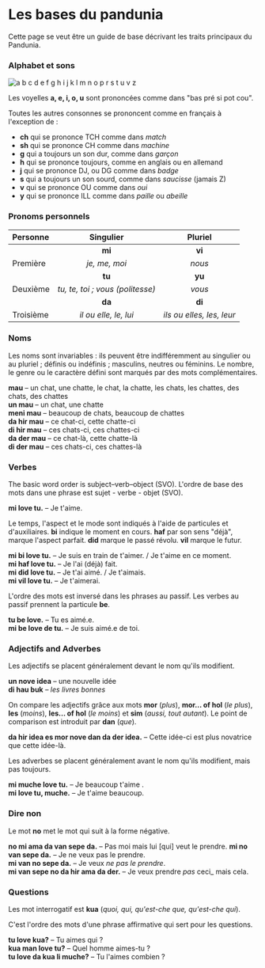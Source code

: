 ﻿# Les bases du pandunia

Cette page se veut être un guide de base décrivant les traits principaux du Pandunia.


### Alphabet et sons

![](http://www.pandunia.info/grafe/ABC.png "a b c d e f g h i j k l m n o p r s t u v z")

Les voyelles **a, e, i, o, u** sont prononcées comme dans "bas pré si pot cou".

Toutes les autres consonnes se prononcent comme en français à l'exception de :



- **ch** qui se prononce  TCH comme dans _match_
- **sh** qui se prononce CH comme dans _machine_
- **g** qui a toujours un son dur, comme dans _garçon_
- **h** qui se prononce toujours, comme en anglais ou en allemand
- **j** qui se prononce DJ, ou DG comme dans _badge_
- **s** qui a toujours un son sourd, comme dans _saucisse_ (jamais Z)
- **v** qui se prononce OU comme dans _oui_
- **y** qui se prononce ILL comme dans _paille_ ou _abeille_


### Pronoms personnels

| Personne | Singulier         | Pluriel      |
|:---------|:-----------------:|:------------:|
|          | **mi**            | **vi**       |
| Première | _je, me, moi_     | _nous_       |
|          | **tu**            | **yu**       |
| Deuxième | _tu, te, toi ; vous (politesse)_ | _vous_ |
|          | **da**            | **di**       |
|Troisième |_il ou elle, le, lui_|_ils ou elles, les, leur_|

### Noms

Les noms sont invariables : ils peuvent être indifféremment au singulier ou au pluriel ; définis ou indéfinis ; masculins, neutres ou féminins.
Le nombre, le genre ou le caractère défini sont marqués par des mots complémentaires.

**mau**
– un chat, une chatte, le chat, la chatte, les chats, les chattes, des chats, des chattes  
**un mau**
– un chat, une chatte  
**meni mau**
– beaucoup de chats, beaucoup de chattes  
**da hir mau**
– ce chat-ci, cette chatte-ci  
**di hir mau**
– ces chats-ci, ces chattes-ci  
**da der mau**
– ce chat-là, cette chatte-là  
**di der mau**
– ces chats-ci, ces chattes-là


### Verbes

The basic word order is subject–verb–object (SVO).
L'ordre de base des mots dans une phrase est sujet - verbe - objet (SVO).

**mi love tu.**
– Je t'aime.

Le temps, l'aspect et le mode sont indiqués à l'aide de particules et d'auxiliaires.
**bi**
indique le moment en cours.
**haf**
par son sens "déjà", marque l'aspect parfait.
**did**
marque le passé révolu.
**vil**
marque le futur.

**mi bi love tu.**
– Je suis en train de t'aimer. / Je t'aime en ce moment.  
**mi haf love tu.**
– Je l'ai (déjà) fait.  
**mi did love tu.**
– Je t'ai aimé. / Je t'aimais.  
**mi vil love tu.**
– Je t'aimerai.

L'ordre des mots est inversé dans les phrases au passif.
Les verbes au passif prennent la particule
**be**.

**tu be love.**
– Tu es aimé.e.  
**mi be love de tu.**
– Je suis aimé.e de toi.


### Adjectifs and Adverbes

Les adjectifs se placent généralement devant le nom qu'ils modifient.

**un nove idea**
– une nouvelle idée  
**di hau buk**
– _les livres bonnes_

On compare les adjectifs grâce aux mots
**mor**
(_plus_),
**mor... of hol**
(_le plus_),
**les**
(_moins_),
**les... of hol**
(_le moins_) et
**sim**
(_aussi, tout autant_).
Le point de comparison est introduit par
**dan**
(_que_).

**da hir idea es mor nove dan da der idea.**
– Cette idée-ci est plus novatrice que cette idée-là.

Les adverbes se placent généralement avant le nom qu'ils modifient, mais pas toujours.

**mi muche love tu.**
– Je beaucoup t'aime .  
**mi love tu, muche.**
– Je t'aime beaucoup.


### Dire non

Le mot **no** met le mot qui suit à la forme négative.

**no mi ama da van sepe da.**
– Pas moi mais lui [qui] veut le prendre.
**mi no van sepe da.**
– Je ne veux pas le prendre.  
**mi van no sepe da.**
– Je veux _ne pas le prendre_.  
**mi van sepe no da hir ama da der.**
– Je veux prendre _pas_ ceci_ mais cela.


### Questions

Les mot interrogatif est
**kua**
(_quoi, qui, qu'est-che que, qu'est-che qui_).

C'est l'ordre des mots d'une phrase affirmative qui sert pour les questions.

**tu love kua?**
– Tu aimes qui ?  
**kua man love tu?**
– Quel homme aimes-tu ?  
**tu love da kua li muche?**
– Tu l'aimes combien ?

